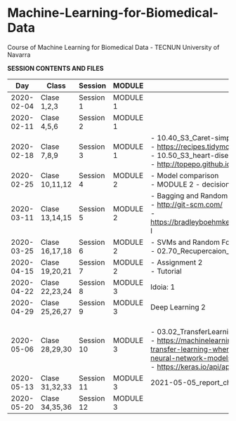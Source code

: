 # Machine-Learning-for-Biomedical-Data

Course of Machine Learning for Biomedical Data - TECNUN University of Navarra

**SESSION CONTENTS AND FILES**

|    Day     | Class          | Session    | MODULE   | FILES                                                                                                                                                                                                                 |
| :--------: | -------------- | ---------- | -------- | --------------------------------------------------------------------------------------------------------------------------------------------------------------------------------------------------------------------- |
| 2020-02-04 | Clase 1,2,3    | Session 1  | MODULE 1 |                                                                                                                                                                                                                       |
| 2020-02-11 | Clase 4,5,6    | Session 2  | MODULE 1 |                                                                                                                                                                                                                       |
| 2020-02-18 | Clase 7,8,9    | Session 3  | MODULE 1 | - 10.40_S3_Caret-simple-model_COX2-solved.Rmd<br>- https://recipes.tidymodels.org/reference/index.html<br>- 10.50_S3_heart-disease-UCI-hw<br>- http://topepo.github.io/caret/available-models.html                    |
| 2020-02-25 | Clase 10,11,12 | Session 4  | MODULE 2 | - Model comparison <br>- MODULE 2 - decision trees                                                                                                                                                                    |
| 2020-03-11 | Clase 13,14,15 | Session 5  | MODULE 2 | -  Bagging and Random Forest  <br>- http://git-scm.com/ <br>- https://bradleyboehmke.github.io/HOML/bagging.html I                                                                                                                                                                                         |
| 2020-03-25 | Clase 16,17,18 | Session 6  | MODULE 2 | - SVMs and Random Forest II <br>- 02.70_Recupercaion_Clase_25mar                                                                                                                                                      |
| 2020-04-15 | Clase 19,20,21 | Session 7  | MODULE 2 | - Assignment 2 <br>- Tutorial                                                                                                                                                                                         |
| 2020-04-22 | Clase 22,23,24 | Session 8  | MODULE 3 | Idoia: 1                                                                                                                                                                                                              |
| 2020-04-29 | Clase 25,26,27 | Session 9  | MODULE 3 | Deep Learning 2                                                                                                                                                                                                       |
| 2020-05-06 | Clase 28,29,30 | Session 10 | MODULE 3 | <br> -  03.02_TransferLearning_Tensorflow.ipynb <br>- https://machinelearningmastery.com/how-to-use-transfer-learning-when-developing-convolutional-neural-network-models/ <br> - https://keras.io/api/applications/ |
| 2020-05-13 | Clase 31,32,33 | Session 11 | MODULE 3 | 2021-05-05_report_chestxrays_FC_2.ipynb                                                                                                                                                                               |
| 2020-05-20 | Clase 34,35,36 | Session 12 | MODULE 3 |                                                                                                                                                                                                                       |
